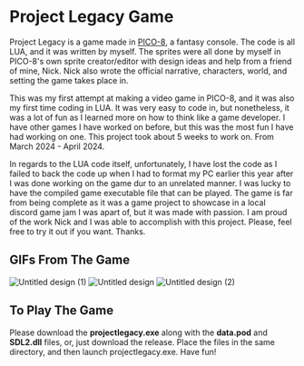 # Project Legacy Game

Project Legacy is a game made in [PICO-8](https://www.lexaloffle.com/pico-8.php), a fantasy console. The code is all LUA, and it was written by myself. The sprites were all done by myself in PICO-8's own sprite creator/editor with design ideas and help from a friend of mine, Nick. Nick also wrote the official narrative, characters, world, and setting the game takes place in. 

This was my first attempt at making a video game in PICO-8, and it was also my first time coding in LUA. It was very easy to code in, but nonetheless, it was a lot of fun as I learned more on how to think like a game developer. I have other games I have worked on before, but this was the most fun I have had working on one. This project took about 5 weeks to work on. From March 2024 - April 2024. 

In regards to the LUA code itself, unfortunately, I have lost the code as I failed to back the code up when I had to format my PC earlier this year after I was done working on the game dur to an unrelated manner. I was lucky to have the compiled game executable file that can be played. The game is far from being complete as it was a game project to showcase in a local discord game jam I was apart of, but it was made with passion. I am proud of the work Nick and I was able to accomplish with this project. Please, feel free to try it out if you want. Thanks.

## GIFs From The Game

![Untitled design (1)](https://github.com/DaFalafels/Project-Legacy-Game/assets/61887336/fa0386dd-8ad3-4b19-91ad-4de34916aa85)
![Untitled design](https://github.com/DaFalafels/Project-Legacy-Game/assets/61887336/ac21e662-3e27-4f7e-be53-97efabb264c4)
![Untitled design (2)](https://github.com/DaFalafels/Project-Legacy-Game/assets/61887336/589de10a-7272-4f23-8011-bf58525813e9)

## To Play The Game

Please download the **projectlegacy.exe** along with the **data.pod** and **SDL2.dll** files, or, just download the release. Place the files in the same directory, and then launch projectlegacy.exe. Have fun!
